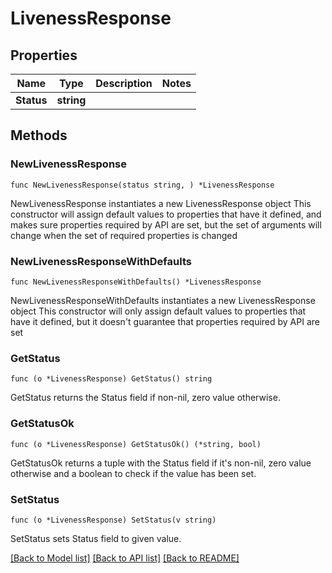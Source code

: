 # LivenessResponse

## Properties

Name | Type | Description | Notes
------------ | ------------- | ------------- | -------------
**Status** | **string** |  | 

## Methods

### NewLivenessResponse

`func NewLivenessResponse(status string, ) *LivenessResponse`

NewLivenessResponse instantiates a new LivenessResponse object
This constructor will assign default values to properties that have it defined,
and makes sure properties required by API are set, but the set of arguments
will change when the set of required properties is changed

### NewLivenessResponseWithDefaults

`func NewLivenessResponseWithDefaults() *LivenessResponse`

NewLivenessResponseWithDefaults instantiates a new LivenessResponse object
This constructor will only assign default values to properties that have it defined,
but it doesn't guarantee that properties required by API are set

### GetStatus

`func (o *LivenessResponse) GetStatus() string`

GetStatus returns the Status field if non-nil, zero value otherwise.

### GetStatusOk

`func (o *LivenessResponse) GetStatusOk() (*string, bool)`

GetStatusOk returns a tuple with the Status field if it's non-nil, zero value otherwise
and a boolean to check if the value has been set.

### SetStatus

`func (o *LivenessResponse) SetStatus(v string)`

SetStatus sets Status field to given value.



[[Back to Model list]](../README.md#documentation-for-models) [[Back to API list]](../README.md#documentation-for-api-endpoints) [[Back to README]](../README.md)


